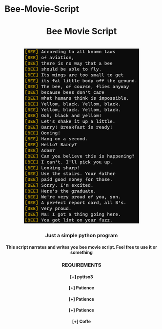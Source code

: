 # Bee-Movie-Script
<h1 align="center"> Bee Movie Script </h1>
<h1 align="center"> <img src="https://github.com/ItsJakki/Bee-Movie-Script/blob/main/image_2023-05-21_162124737.png"> </h1>

<h3 align="center"> Just a simple python program </h3>
<h4 align="center"> This script narrates and writes you bee movie script. Feel free to use it or something </h4>

<h3 align="center"> REQUIREMENTS </h3>
<h4 align="center"> [+] pyttsx3 </h4>
<h4 align="center"> [+] Patience </h4>
<h4 align="center"> [+] Patience </h4>
<h4 align="center"> [+] Patience </h4>
<h4 align="center"> [+] Coffe </h4>

